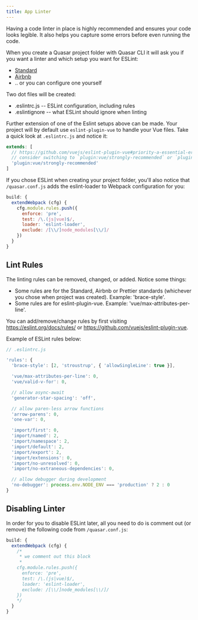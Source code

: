 ```yaml
---
title: App Linter
---
```

Having a code linter in place is highly recommended and ensures your code looks legible. It also helps you capture some errors before even running the code.

When you create a Quasar project folder with Quasar CLI it will ask you if you want a linter and which setup you want for ESLint:

* [Standard](https://github.com/standard/standard)
* [Airbnb](https://github.com/airbnb/javascript)
* .. or you can configure one yourself

Two dot files will be created:
* .eslintrc.js -- ESLint configuration, including rules
* .eslintignore -- what ESLint should ignore when linting

Further extension of one of the Eslint setups above can be made. Your project will by default use `eslint-plugin-vue` to handle your Vue files. Take a quick look at `.eslintrc.js` and notice it:

```js
extends: [
  // https://github.com/vuejs/eslint-plugin-vue#priority-a-essential-error-prevention
  // consider switching to `plugin:vue/strongly-recommended` or `plugin:vue/recommended` for stricter rules.
  'plugin:vue/strongly-recommended'
]
```

If you chose ESLint when creating your project folder, you'll also notice that `/quasar.conf.js` adds the eslint-loader to Webpack configuration for you:

```js
build: {
  extendWebpack (cfg) {
    cfg.module.rules.push({
      enforce: 'pre',
      test: /\.(js|vue)$/,
      loader: 'eslint-loader',
      exclude: /[\\/]node_modules[\\/]/
    })
  }
}
```

## Lint Rules
The linting rules can be removed, changed, or added. Notice some things:
* Some rules are for the Standard, Airbnb or Prettier standards (whichever you chose when project was created). Example: 'brace-style'.
* Some rules are for eslint-plugin-vue. Example: 'vue/max-attributes-per-line'.

You can add/remove/change rules by first visiting https://eslint.org/docs/rules/ or https://github.com/vuejs/eslint-plugin-vue.

Example of ESLint rules below:
```js
// .eslintrc.js

'rules': {
  'brace-style': [2, 'stroustrup', { 'allowSingleLine': true }],

  'vue/max-attributes-per-line': 0,
  'vue/valid-v-for': 0,

  // allow async-await
  'generator-star-spacing': 'off',

  // allow paren-less arrow functions
  'arrow-parens': 0,
  'one-var': 0,

  'import/first': 0,
  'import/named': 2,
  'import/namespace': 2,
  'import/default': 2,
  'import/export': 2,
  'import/extensions': 0,
  'import/no-unresolved': 0,
  'import/no-extraneous-dependencies': 0,

  // allow debugger during development
  'no-debugger': process.env.NODE_ENV === 'production' ? 2 : 0
}
```

## Disabling Linter
In order for you to disable ESLint later, all you need to do is comment out (or remove) the following code from `/quasar.conf.js`:

```js
build: {
  extendWebpack (cfg) {
    /*
     * we comment out this block
     *
    cfg.module.rules.push({
      enforce: 'pre',
      test: /\.(js|vue)$/,
      loader: 'eslint-loader',
      exclude: /[\\/]node_modules[\\/]/
    })
    */
  }
}
```
